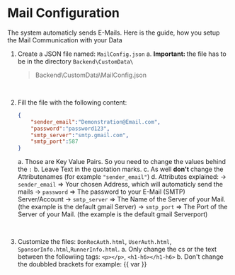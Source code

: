 # Mail Configuration

The system automaticly sends E-Mails.
Here is the guide, how you setup the Mail Communication with your Data

1. Create a JSON file named:  `MailConfig.json`
    a. <b>Important: </b> the file has to be in the directory `Backend\CustomData\` 
    <br>
    >  Backend\CustomData\MailConfig.json

    <br>
2. Fill the file with the following content:
    ```json 
    {
        "sender_email":"Demonstration@Email.com",
        "password":"password123",
        "smtp_server":"smtp.gmail.com",
        "smtp_port":587
    }
    ```
    a. Those are Key Value Pairs. So you need to change the values behind the `:`
    b. Leave Text in the quotation marks.
    c. As well <b>don't </b> change the Attributenames (for example `"sender_email"`)
    d. Attributes explained:
        -> `sender_email`   => Your chosen Address, which will automaticly send the mails
        -> `password`           => The password to your E-Mail (SMTP) Server/Account
        -> `smtp_server`    => The Name of the Server of your Mail. (the example is the default gmail Server)
        -> `smtp_port`      => The Port of the Server of your Mail. (the example is the default gmail Serverport)

<br>

3. Customize the files: `DonRecAuth.html`, `UserAuth.html`, `SponsorInfo.html`,`RunnerInfo.html`.
    a. Only change the cs or the text between the followiing tags: `<p></p>`, `<h1-h6></h1-h6>`
    b. Don't change the doubbled brackets for example: {{ var }}
